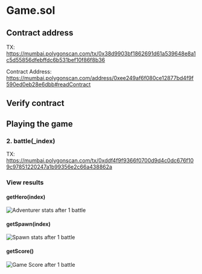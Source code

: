 # Game.sol

## Contract address

TX: https://mumbai.polygonscan.com/tx/0x38d9903bf1862691d61a539648e8a1c5d55856dfebffdc6b531bef10f86f8b36

Contract Address: https://mumbai.polygonscan.com/address/0xee249af6f080ce12877bd4f9f590ed0eb28e6dbb#readContract


## Verify contract

## Playing the game

### 2. battle(_index)

TX: https://mumbai.polygonscan.com/tx/0xddf4f9f9366f0700d9d4c0dc676f109c97851220247a1b99356e2c66a438862a

### View results

#### getHero(index)

![Adventurer stats after 1 battle](https://user-images.githubusercontent.com/8282076/202905916-d3001a46-62df-4ae5-8f19-041c39972a80.png)

#### getSpawn(index)

![Spawn stats after 1 battle](https://user-images.githubusercontent.com/8282076/202905769-139e5fda-6100-4505-87e5-bc11d630480d.png)

#### getScore()

![Game Score after 1 battle](https://user-images.githubusercontent.com/8282076/202905825-861cd83f-b274-45fc-94e2-398cfbb936a0.png)